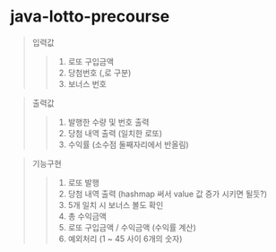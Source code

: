 # java-lotto-precourse

>   입력값
> > 1. 로또 구입금액
> > 2. 당첨번호 (,로 구분)
> > 3. 보너스 번호

>   출력값
> > 1. 발행한 수량 및 번호 출력
> > 2. 당첨 내역 출력 (일치한 로또)
> > 3. 수익률 (소수점 둘째자리에서 반올림)

>   기능구현
> > 1. 로또 발행
> > 2. 당첨 내역 출력 (hashmap 써서 value 값 증가 시키면 될듯?)
> > 3. 5개 일치 시 보너스 볼도 확인
> > 4. 총 수익금액
> > 5. 로또 구입금액 / 수익금액 (수익률 계산)
> > 6. 예외처리 (1 ~ 45 사이 6개의 숫자)